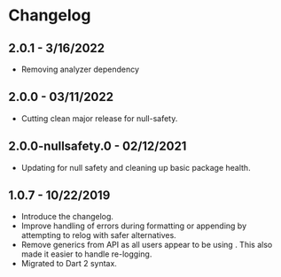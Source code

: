 # Changelog 

## 2.0.1 - 3/16/2022
- Removing analyzer dependency

## 2.0.0 - 03/11/2022
- Cutting clean major release for null-safety.
 
## 2.0.0-nullsafety.0 - 02/12/2021
- Updating for null safety and cleaning up basic package health.

## 1.0.7 - 10/22/2019
- Introduce the changelog.
- Improve handling of errors during formatting or appending by attempting to relog with safer alternatives.
- Remove generics from API as all users appear to be using <String>. This also made it easier to handle re-logging.
- Migrated to Dart 2 syntax.

